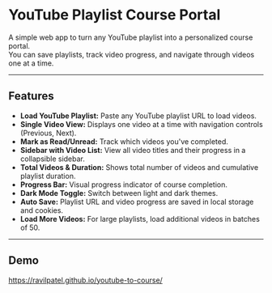 # YouTube Playlist Course Portal

A simple web app to turn any YouTube playlist into a personalized course portal.  
You can save playlists, track video progress, and navigate through videos one at a time.  

---

## Features

- **Load YouTube Playlist:** Paste any YouTube playlist URL to load videos.
- **Single Video View:** Displays one video at a time with navigation controls (Previous, Next).
- **Mark as Read/Unread:** Track which videos you've completed.
- **Sidebar with Video List:** View all video titles and their progress in a collapsible sidebar.
- **Total Videos & Duration:** Shows total number of videos and cumulative playlist duration.
- **Progress Bar:** Visual progress indicator of course completion.
- **Dark Mode Toggle:** Switch between light and dark themes.
- **Auto Save:** Playlist URL and video progress are saved in local storage and cookies.
- **Load More Videos:** For large playlists, load additional videos in batches of 50.

---

## Demo

https://ravilpatel.github.io/youtube-to-course/
